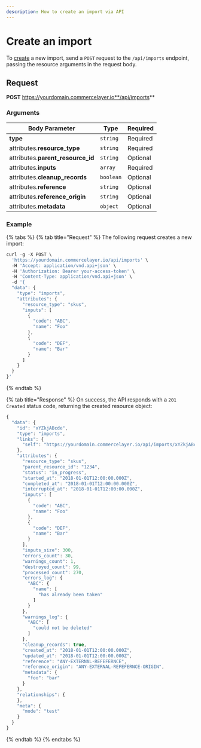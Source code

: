 ```yaml
---
description: How to create an import via API
---
```


# Create an import

To [create](https://docs.commercelayer.io/developers/creating-resources) a new import, send a `POST` request to the `/api/imports` endpoint, passing the resource arguments in the request body.

## Request

**POST** https://yourdomain.commercelayer.io**/api/imports**

### Arguments

| Body Parameter                      | Type      | Required |
| ----------------------------------- | --------- | -------- |
| **type**                            | `string`  | Required |
| attributes.**resource\_type**       | `string`  | Required |
| attributes.**parent\_resource\_id** | `string`  | Optional |
| attributes.**inputs**               | `array`   | Required |
| attributes.**cleanup\_records**     | `boolean` | Optional |
| attributes.**reference**            | `string`  | Optional |
| attributes.**reference\_origin**    | `string`  | Optional |
| attributes.**metadata**             | `object`  | Optional |

### Example

{% tabs %}
{% tab title="Request" %}
The following request creates a new import:

```javascript
curl -g -X POST \
  'https://yourdomain.commercelayer.io/api/imports' \
  -H 'Accept: application/vnd.api+json' \
  -H 'Authorization: Bearer your-access-token' \
  -H 'Content-Type: application/vnd.api+json' \
  -d '{
  "data": {
    "type": "imports",
    "attributes": {
      "resource_type": "skus",
      "inputs": [
        {
          "code": "ABC",
          "name": "Foo"
        },
        {
          "code": "DEF",
          "name": "Bar"
        }
      ]
    }
  }
}'
```
{% endtab %}

{% tab title="Response" %}
On success, the API responds with a `201 Created` status code, returning the created resource object:

```javascript
{
  "data": {
    "id": "xYZkjABcde",
    "type": "imports",
    "links": {
      "self": "https://yourdomain.commercelayer.io/api/imports/xYZkjABcde"
    },
    "attributes": {
      "resource_type": "skus",
      "parent_resource_id": "1234",
      "status": "in_progress",
      "started_at": "2018-01-01T12:00:00.000Z",
      "completed_at": "2018-01-01T12:00:00.000Z",
      "interrupted_at": "2018-01-01T12:00:00.000Z",
      "inputs": [
        {
          "code": "ABC",
          "name": "Foo"
        },
        {
          "code": "DEF",
          "name": "Bar"
        }
      ],
      "inputs_size": 300,
      "errors_count": 30,
      "warnings_count": 1,
      "destroyed_count": 99,
      "processed_count": 270,
      "errors_log": {
        "ABC": {
          "name": [
            "has already been taken"
          ]
        }
      },
      "warnings_log": {
        "ABC": [
          "could not be deleted"
        ]
      },
      "cleanup_records": true,
      "created_at": "2018-01-01T12:00:00.000Z",
      "updated_at": "2018-01-01T12:00:00.000Z",
      "reference": "ANY-EXTERNAL-REFEFERNCE",
      "reference_origin": "ANY-EXTERNAL-REFEFERNCE-ORIGIN",
      "metadata": {
        "foo": "bar"
      }
    },
    "relationships": {
    },
    "meta": {
      "mode": "test"
    }
  }
}
```
{% endtab %}
{% endtabs %}

